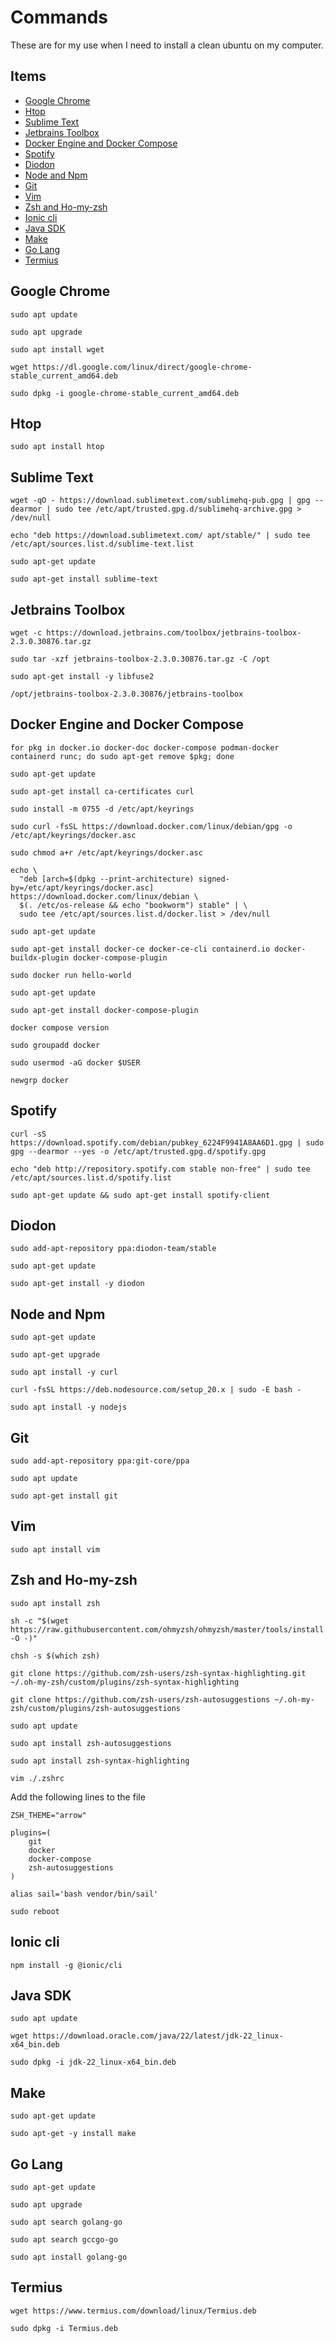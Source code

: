 # Commands
These are for my use when I need to install a clean ubuntu on my computer.

## Items
- [Google Chrome](#google-chrome)
- [Htop](#htop)
- [Sublime Text](#sublime-text)
- [Jetbrains Toolbox](#jetbrains-toolbox)
- [Docker Engine and Docker Compose](#docker-engine-and-docker-compose)
- [Spotify](#spotify)
- [Diodon](#diodon)
- [Node and Npm](#node-and-npm)
- [Git](#git)
- [Vim](#vim)
- [Zsh and Ho-my-zsh](#zsh-and-ho-my-zsh)
- [Ionic cli](#ionic-cli)
- [Java SDK](#java-sdk)
- [Make](#make)
- [Go Lang](#go-lang)
- [Termius](#termius)

## Google Chrome
``` shell
sudo apt update
```
``` shell
sudo apt upgrade
```
``` shell
sudo apt install wget
```
``` shell
wget https://dl.google.com/linux/direct/google-chrome-stable_current_amd64.deb
```
``` shell
sudo dpkg -i google-chrome-stable_current_amd64.deb
```

## Htop
``` shell
sudo apt install htop
```

## Sublime Text
``` shell
wget -qO - https://download.sublimetext.com/sublimehq-pub.gpg | gpg --dearmor | sudo tee /etc/apt/trusted.gpg.d/sublimehq-archive.gpg > /dev/null
```
``` shell
echo "deb https://download.sublimetext.com/ apt/stable/" | sudo tee /etc/apt/sources.list.d/sublime-text.list
```
``` shell
sudo apt-get update
```
``` shell
sudo apt-get install sublime-text
```

## Jetbrains Toolbox
``` shell
wget -c https://download.jetbrains.com/toolbox/jetbrains-toolbox-2.3.0.30876.tar.gz
```
``` shell
sudo tar -xzf jetbrains-toolbox-2.3.0.30876.tar.gz -C /opt
```
``` shell
sudo apt-get install -y libfuse2
```
``` shell
/opt/jetbrains-toolbox-2.3.0.30876/jetbrains-toolbox
```

## Docker Engine and Docker Compose
``` shell
for pkg in docker.io docker-doc docker-compose podman-docker containerd runc; do sudo apt-get remove $pkg; done
```
``` shell
sudo apt-get update
```
``` shell
sudo apt-get install ca-certificates curl
```
``` shell
sudo install -m 0755 -d /etc/apt/keyrings
```
``` shell
sudo curl -fsSL https://download.docker.com/linux/debian/gpg -o /etc/apt/keyrings/docker.asc
```
``` shell
sudo chmod a+r /etc/apt/keyrings/docker.asc
```
``` shell
echo \
  "deb [arch=$(dpkg --print-architecture) signed-by=/etc/apt/keyrings/docker.asc] https://download.docker.com/linux/debian \
  $(. /etc/os-release && echo "bookworm") stable" | \
  sudo tee /etc/apt/sources.list.d/docker.list > /dev/null
```
``` shell
sudo apt-get update
```
``` shell
sudo apt-get install docker-ce docker-ce-cli containerd.io docker-buildx-plugin docker-compose-plugin
```
``` shell
sudo docker run hello-world
```
``` shell
sudo apt-get update
```
``` shell
sudo apt-get install docker-compose-plugin
```
``` shell
docker compose version
```
``` shell
sudo groupadd docker
```
``` shell
sudo usermod -aG docker $USER
```
``` shell
newgrp docker
```

## Spotify
``` shell
curl -sS https://download.spotify.com/debian/pubkey_6224F9941A8AA6D1.gpg | sudo gpg --dearmor --yes -o /etc/apt/trusted.gpg.d/spotify.gpg
```
``` shell
echo "deb http://repository.spotify.com stable non-free" | sudo tee /etc/apt/sources.list.d/spotify.list
```
``` shell
sudo apt-get update && sudo apt-get install spotify-client
```

## Diodon
``` shell
sudo add-apt-repository ppa:diodon-team/stable
```
``` shell
sudo apt-get update
```
``` shell
sudo apt-get install -y diodon
```

## Node and Npm
``` shell
sudo apt-get update
```
``` shell
sudo apt-get upgrade
```
``` shell
sudo apt install -y curl
```
``` shell
curl -fsSL https://deb.nodesource.com/setup_20.x | sudo -E bash -
```
``` shell
sudo apt install -y nodejs
```

## Git
``` shell
sudo add-apt-repository ppa:git-core/ppa
```
``` shell
sudo apt update
```
``` shell
sudo apt-get install git
```

## Vim
``` shell
sudo apt install vim
```

## Zsh and Ho-my-zsh
``` shell
sudo apt install zsh
```
``` shell
sh -c "$(wget https://raw.githubusercontent.com/ohmyzsh/ohmyzsh/master/tools/install.sh -O -)"
```
``` shell
chsh -s $(which zsh)
```
``` shell
git clone https://github.com/zsh-users/zsh-syntax-highlighting.git ~/.oh-my-zsh/custom/plugins/zsh-syntax-highlighting
```
``` shell
git clone https://github.com/zsh-users/zsh-autosuggestions ~/.oh-my-zsh/custom/plugins/zsh-autosuggestions
```
``` shell
sudo apt update
```
``` shell
sudo apt install zsh-autosuggestions
```
``` shell
sudo apt install zsh-syntax-highlighting  
```
``` shell
vim ./.zshrc
```
Add the following lines to the file
```
ZSH_THEME="arrow"

plugins=(
    git
    docker
    docker-compose
    zsh-autosuggestions
)

alias sail='bash vendor/bin/sail'
```

``` shell
sudo reboot
```

## Ionic cli
``` shell
npm install -g @ionic/cli
```

## Java SDK
``` shell
sudo apt update
```
``` shell
wget https://download.oracle.com/java/22/latest/jdk-22_linux-x64_bin.deb
```
``` shell
sudo dpkg -i jdk-22_linux-x64_bin.deb
```

## Make
``` shell
sudo apt-get update
```
``` shell
sudo apt-get -y install make
```

## Go Lang
``` shell
sudo apt-get update
```
``` shell
sudo apt upgrade
```
``` shell
sudo apt search golang-go
```
``` shell
sudo apt search gccgo-go
```
``` shell
sudo apt install golang-go
```

## Termius
```shell
wget https://www.termius.com/download/linux/Termius.deb
```
```shell
sudo dpkg -i Termius.deb
```
